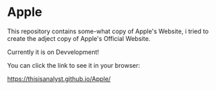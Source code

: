 # Apple

This repository contains some-what copy of Apple's Website, i tried to create the adject copy of Apple's Official Website.

Currently it is on Devvelopment!

You can click the link to see it in your browser:

https://thisisanalyst.github.io/Apple/
